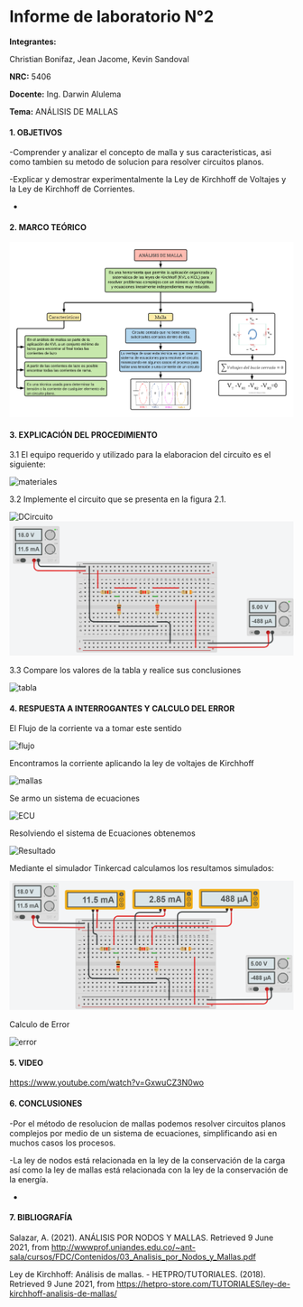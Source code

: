 # Informe de laboratorio N°2
**Integrantes:**

Christian Bonifaz, Jean Jacome, Kevin Sandoval

**NRC:** 5406

**Docente:** Ing. Darwin Alulema

**Tema:** ANÁLISIS DE MALLAS

#### 1. OBJETIVOS 

-Comprender y analizar el concepto de malla y sus caracteristicas, asi como tambien su metodo de solucion para resolver circuitos planos.

-Explicar y demostrar experimentalmente la Ley de Kirchhoff de Voltajes y la Ley de Kirchhoff de Corrientes.

-

#### 2. MARCO TEÓRICO 

<img src="imagenes/malla.png">

#### 3. EXPLICACIÓN DEL PROCEDIMIENTO
3.1 El equipo requerido y utilizado para la elaboracion del circuito es el siguiente:

![materiales](https://user-images.githubusercontent.com/84586968/121449049-993db900-c95e-11eb-907d-aba4af4aab30.png)

3.2 Implemente el circuito que se presenta en la figura 2.1.

![DCircuito](https://user-images.githubusercontent.com/84586968/121449055-9b077c80-c95e-11eb-9498-f4293c17eb78.png)
<img src="imagenes/SCircuito.png" width="600">


3.3 Compare los valores de la tabla y realice sus conclusiones

![tabla](https://user-images.githubusercontent.com/84586968/121449753-09990a00-c960-11eb-991c-5f74692ec33f.png)

#### 4. RESPUESTA A INTERROGANTES Y CALCULO DEL ERROR 
El Flujo de la corriente va a tomar este sentido

![flujo](https://user-images.githubusercontent.com/84586968/121452083-6a2a4600-c964-11eb-8ec1-4e8d9f7ed2bb.png)

Encontramos la corriente aplicando la ley de voltajes de Kirchhoff

![mallas](https://user-images.githubusercontent.com/84586968/121451776-c345aa00-c963-11eb-8644-46c5f0ebbd4a.png)

Se armo un sistema de ecuaciones

![ECU](https://user-images.githubusercontent.com/84586968/121452383-f3417d00-c964-11eb-8a6b-b83a09d35fb1.png)

Resolviendo el sistema de Ecuaciones obtenemos

![Resultado](https://user-images.githubusercontent.com/84586968/121452387-f472aa00-c964-11eb-9913-1dfe45848fcb.png)

Mediante el simulador Tinkercad calculamos los resultamos simulados:

<img src="imagenes/Muestra.png" width="600">

Calculo de Error

![error](https://user-images.githubusercontent.com/84586968/121453237-71eaea00-c966-11eb-8f89-e8eedbd87244.png)

#### 5. VIDEO

https://www.youtube.com/watch?v=GxwuCZ3N0wo

#### 6. CONCLUSIONES 

-Por el método de resolucion de mallas podemos resolver circuitos planos complejos por medio de un sistema de ecuaciones, simplificando asi en muchos casos los procesos.

-La ley de nodos está relacionada en la ley de la conservación de la carga así como la ley de mallas está relacionada con la ley de la conservación de la energía.

-


#### 7. BIBLIOGRAFÍA

Salazar, A. (2021). ANÁLISIS POR NODOS Y MALLAS. Retrieved 9 June 2021, from http://wwwprof.uniandes.edu.co/~ant-sala/cursos/FDC/Contenidos/03_Analisis_por_Nodos_y_Mallas.pdf

Ley de Kirchhoff: Análisis de mallas. - HETPRO/TUTORIALES. (2018). Retrieved 9 June 2021, from https://hetpro-store.com/TUTORIALES/ley-de-kirchhoff-analisis-de-mallas/
